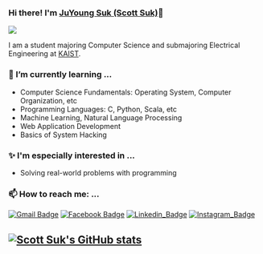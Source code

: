 ### Hi there! I'm [JuYoung Suk (Scott Suk)](https://scottsuk0306.github.io/)👋
![](https://komarev.com/ghpvc/?username=scottsuk0306)

I am a student majoring Computer Science and submajoring Electrical Engineering at [KAIST](https://www.kaist.ac.kr/en/).

### 🌱 I’m currently learning ...
- Computer Science Fundamentals: Operating System, Computer Organization, etc
- Programming Languages: C, Python, Scala, etc
- Machine Learning, Natural Language Processing
- Web Application Development
- Basics of System Hacking

### ✨ I'm especially interested in ...
- Solving real-world problems with programming

### 📫 How to reach me: ...
[![Gmail Badge](https://img.shields.io/badge/Gmail-D14836?style=for-the-badge&logo=gmail&logoColor=white)](mailto:scottsuk0306@gmail.com) [![Facebook Badge](https://img.shields.io/badge/Facebook-1877F2?style=for-the-badge&logo=facebook&logoColor=white)](https://www.facebook.com/profile.php?id=100010340626983) [![Linkedin_Badge](https://img.shields.io/badge/LinkedIn-0077B5?style=for-the-badge&logo=linkedin&logoColor=white)](https://www.linkedin.com/in/%EC%A3%BC%EC%98%81-%EC%84%9D-b5175a192/) [![Instagram_Badge](https://img.shields.io/badge/Instagram-E4405F?style=for-the-badge&logo=instagram&logoColor=white)](https://www.instagram.com/scottsukjuyoung/) 

## [![Scott Suk's GitHub stats](https://github-readme-stats.vercel.app/api?username=scottsuk0306)](https://github.com/anuraghazra/github-readme-stats)
